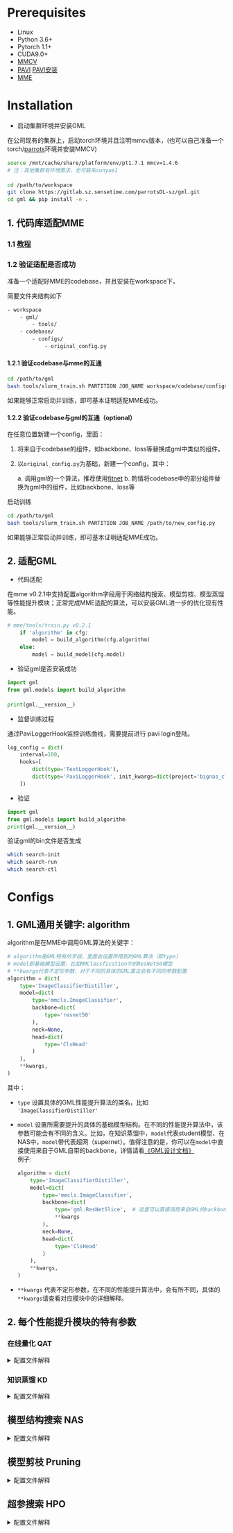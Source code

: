 # Prerequisites
- Linux
- Python 3.6+
- Pytorch 1.1+
- CUDA9.0+
- [MMCV](https://github.com/open-mmlab/mmcv)
- [PAVI](http://parrots.sensetime.com/doc/sensetime/zhayp4/my15s1) [PAVI安装](http://sdkdoc.parrots.sensetime.com/en/install.html)
- [MME](https://gitlab.sh.sensetime.com/openmmlab-enterprise/mme)


# Installation

- 启动集群环境并安装GML

在公司现有的集群上，启动torch环境并且注明mmcv版本，(也可以自己准备一个torch/[parrots](http://parrots.sensetime.com/doc/pavi/fg3xkc/kb8ygp)环境并安装MMCV)

```bash
source /mnt/cache/share/platform/env/pt1.7.1 mmcv=1.4.6
# 注：其他集群有环境需求，也可联系sunyue1

cd /path/to/workspace
git clone https://gitlab.sz.sensetime.com/parrotsDL-sz/gml.git
cd gml && pip install -e .
```

## 1. 代码库适配MME

### 1.1 [教程](https://openmmlab.feishu.cn/docs/doccnKfdwWEIf3RQYQUfesSfq2c#tuT9FL)

### 1.2 验证适配是否成功

准备一个适配好MME的codebase，并且安装在workspace下。

简要文件夹结构如下

```bash
- workspace
    - gml/
        - tools/
    - codebase/
        - configs/
            - original_config.py
```

#### 1.2.1 验证codebase与mme的互通

```bash
cd /path/to/gml
bash tools/slurm_train.sh PARTITION JOB_NAME workspace/codebase/configs/original_config.py
```

如果能够正常启动并训练，即可基本证明适配MME成功。

#### 1.2.2 验证codebase与gml的互通（optional）

在任意位置新建一个config，里面：

1. 将来自于codebase的组件，如backbone、loss等替换成gml中类似的组件。
2. 以`original_config.py`为基础，新建一个config，其中：

    a. 调用gml的一个算法，推荐使用[fitnet](../configs/kd/fitnet/README.md)
    b. 酌情将codebase中的部分组件替换为gml中的组件，比如backbone、loss等

启动训练

```bash
cd /path/to/gml
bash tools/slurm_train.sh PARTITION JOB_NAME /path/to/new_config.py
```

如果能够正常启动并训练，即可基本证明适配MME成功。

## 2. 适配GML

- 代码适配

在mme v0.2.1中支持配置algorithm字段用于网络结构搜索、模型剪枝、模型蒸馏等性能提升模块；正常完成MME适配的算法，可以安装GML进一步的优化现有性能。

```python
# mme/tools/train.py v0.2.1
    if 'algorithm' in cfg:
        model = build_algorithm(cfg.algorithm)
    else:
        model = build_model(cfg.model)
```

- 验证gml是否安装成功

```python
import gml
from gml.models import build_algorithm

print(gml.__version__)
```

- 监督训练过程

通过PaviLoggerHook监控训练曲线，需要提前进行 pavi login登陆。

```python
log_config = dict(
    interval=100,
    hooks=[
        dict(type='TextLoggerHook'),
        dict(type='PaviLoggerHook', init_kwargs=dict(project='bignas_cls'))
    ])
```

- 验证

```python
import gml
from gml.models import build_algorithm
print(gml.__version__)
```
验证gml的bin文件是否生成
```bash
which search-init
which search-run
which search-ctl
```

# Configs

## 1. GML通用关键字: algorithm
algorithm是在MME中调用GML算法的关键字：

```python
# algorithm是GML特有的字段，里面会设置所用到的GML算法（即type）
# model即基础模型设置，比如MMClassfication中的ResNet50模型
# **kwargs代表不定形参数，对于不同的具体的GML算法会有不同的参数配置
algorithm = dict(
    type='ImageClassifierDistiller',
    model=dict(
        type='mmcls.ImageClassifier',
        backbone=dict(
            type='resnet50'
        ),
        neck=None,
        head=dict(
            type='ClsHead'
        )
    ),
    **kwargs,
)
```

其中：

  - `type` 设置具体的GML性能提升算法的类名，比如 `'ImageClassifierDistiller'`

  - `model` 设置所需要提升的具体的基础模型结构。在不同的性能提升算法中，该参数可能会有不同的含义。比如，在知识蒸馏中，`model`代表student模型、在NAS中，`model`带代表超网（supernet）。值得注意的是，你可以在`model`中直接使用来自于GML自带的backbone，详情请看[《GML设计文档》](http://parrots.sensetime.com/doc/sensetime/shmln4/hrrkne)<br>
  例子:

    ```python
    algorithm = dict(
        type='ImageClassifierDistiller',
        model=dict(
            type='mmcls.ImageClassifier',
            backbone=dict(
                type='gml.ResNetSlice',  # 这里可以直接调用来自GML的backbone
                **kwargs
            ),
            neck=None,
            head=dict(
                type='ClsHead'
            )
        ),
        **kwargs,
    )
    ```

  - `**kwargs` 代表不定形参数，在不同的性能提升算法中，会有所不同，具体的`**kwargs`请查看对应模块中的详细解释。

## 2. 每个性能提升模块的特有参数

### 在线量化 QAT

<details>

<summary>配置文件解释</summary>

我们以[模型配置文件](../configs/qat/IAO/classification/iao_res18_cifar10_quantization_8xb16.py)举例：

1. `_base_`中为原始模型的训练config。因为在QAT量化的过程中，我们实际上是对其forward过程进行了装饰，所以我们仍然需要其原本的训练config
2. `algorithm`为GML关键字，其中：
    1. `model`即为原始模型的结构配置
    2. `quantizer`为量化器，在GML中，quantizer的类型与部署所用的backend相关，例中为`TorchDefaultQuantizer`，其支持qnn，fbgemm两种backend，具体每种`quantizer`所支持的backend请看其对应的docstring。在本字段中：
        1. `input_layer`是一个字符串，是模型输入层的名字。
        2. `output_layer`是一个字符串，是模型量化最后一层的名字。**注意：** 这里的量化最后一层，不为模型的最后一层，一般为模型推理快要结束的某一层，因为在QAT中，我们一般不会对输出层做量化处理
        3. `fuse_config`是一个字典，代表着需要融合的模型部分算子，其中：
            1. key为模型某一个模块的名字
            2. value为一个列表，里面为key模块中需要融合的子模块。
        4. `custom_qconfig`是一个字典，其将会在backend默认的qconfig基础上生成新的qconfig。**TODO**

</details>

### 知识蒸馏 KD

<details>

<summary>配置文件解释</summary>

我们以[模型配置文件](../configs/kd/factor_transfer/classification/ftloss_res18_cifar10_distillation_8xb16_teacher_res50_neck_mimic.py)举例：

1. `_base_` 中为student 模型原始的config。因为蒸馏时student模型本身没有任何改动，所以也不会改动student本身的任何config
2. `Algorithm`为GML关键字, 在示例中：
    1. `type`为所用的蒸馏算法，目前共有两个独立蒸馏算法，其中：
        1. `TeacherStudentDistillation`为`teacher student架构`蒸馏算法
        2. `ABTeacherStudentDistillation`即[Knowledge Transfer via Distillation of Activation Boundaries Formed by Hidden Neurons](https://arxiv.org/pdf/1811.03233.pdf)
    2. `distiller`为所用蒸馏器，其中：
        1. `InplaceDistiller` 为[Slimmable Networks](https://github.com/JiahuiYu/slimmable_networks)中所用到的蒸馏器
        2. `TeacherDistiller` 为`teacher student架构`通用蒸馏器, 能够覆盖mmcls、mmdet等常见模型蒸馏场景
    2. `use_meal` 为是否使用[MEALv2](https://arxiv.org/abs/2009.08453)的关键字
    3. `pretrained` 为蒸馏器的预训练模型地址，Default to None
    4. `distill_cfg` 为蒸馏器配置关键字。里面包含蒸馏的所有配置，对于多个teaher模型时，teacher为一个list，单个teacher时为dict，其中：
        1. `ckpt_path`为teacher的pretrain weight地址，可以为空，会有warning提示
        2. `model`为teacher模型的模型结构配置，里面的其他关键字与普通模型相同
        3. `distill_head_cfg`为蒸馏监督层的相关配置。`distill_head_cfg`为list，list中的每个dict：
            1. `student_module`为监督的student 层的名字
            2. `teacher_module`为监督的teacher 层的名字
            3. `head`为蒸馏head的配置，里面包含监督所用的loss和connector，其中：
                1. `type` 为 `'BaseDistillationHead'`
                2. `name` 为蒸馏head的名字
                3. `stu_connector`为监督的student feat层所需的转换，即`stu_connector`接收`student_module`并输出转换后的student feat
                4. `tea_connector`为监督的teacher feat层所需的转换，即`tea_connector`接收`teacher_module`并输出转换后的teacher feat
                5. `loss`为此监督所用的loss，所用的loss均在`gml/distiller/losses`下
            4. 若`stu_connector` 或 `tea_connector`中有`pretrain_criterion`关键字，则对应的connector将会在student正式训练之前进行pretrain，其中pretrain的流程可以在具体的connector的`forward_pretrain`中看到，如：[Paraphraser](../gml/models/connectors/factor_transfer_connector.py#L41)

</details>

## 模型结构搜索 NAS

<details>

<summary>配置文件解释</summary>

### `model` 字段

首先进入ResNet18目录。
确定要搜索的维度，并适当修改模型代码。
对于有的维度，已有代码就能很好的适配，不需要做额外的修改，比如`base_channels`; 对于有的维度，比如我们想搜每个stage的`planes`,就得对代码做适当的修改,以满足传入可搜索参数的需求：

```python
# gml/models/backbones/resnet_slice.py
@BACKBONES.register_module()
class ResNetSlice(nn.Module):

    def __init__(self,
                 depth,
                 search_space=dict(), # 搜索空间注入
                 num_stages=4,
                 strides=(1, 2, 2, 2),
                 dilations=(1, 1, 1, 1),
                 out_indices=(0, 1, 2, 3),
                 style='pytorch',
                 frozen_stages=-1,
                 bn_eval=True,
                 bn_frozen=False,
                 with_cp=False):
        super(ResNetSlice, self).__init__()
        # 对应搜索空间加载 经过 build_search_space_recur 解析之后会得到一个大的搜索空间，每个叶子节点就是对应维度的搜索空间。
        self.search_space = build_search_space_recur(search_space)
        self.stage_out_channel = self.search_space.get('stage_out_channel',
                                                       (64, 128, 256, 512))
```

GML提供一系列预选模型结构例如`MobileNetV3Slice`、`ResNetSlice`以及`ShuffleNetV2_OneShot`，可以通过配置文件的gml.XXX 进行导入，再针对具体的视觉任务配置相应的`neck`、`head`以及`loss`等。<br>
于此同时，我们在配置文件中也要定义对应`mutator`可搜索类型的搜索空间。确定要搜索的维度对应的搜索空间。

```python
model = dict(
    type='gml.ImageClassifierSearch',
    backbone=dict(
        # 可搜索的backbone 使用 "scope.type" 的语法，指定从 gml 中寻找需要的模块
        type='gml.MobileNetV3Slice',
        conv_cfg=dict(type='Conv2dSlice'),
        search_space=dict(
            MB_stage_blocks=[
                dict(type='Categorical', data=[1], default=1),  # first conv
                dict(type='Categorical', data=[1], default=1),  # last conv
            ],
            MB_kernel_size=[
                dict(type='Categorical', data=[3], default=3),  # first conv
                dict(type='Categorical', data=[1], default=1),  # last conv
            ],
            MB_expand_ratio=[
                dict(type='Categorical', data=[1], default=1),  # first conv
                dict(type='Categorical', data=[6], default=6),  # last conv
            ],
            MB_out_channels=[
                # lower下界、upper上界
                # dict(type='Int', lower=32, upper=97, step=8, default=64),
                dict(type='Categorical', data=[16, 24], default=16),  # first conv  # noqa: E501
                dict(type='Categorical', data=[1792, 1984], default=1984),  # last conv  # noqa: E501
            ])),
    head=dict(
        type='gml.LinearClsHeadV2',
        num_classes=1000,
        in_channels=1984,
        # inplace distill: max 的softlabel用于其他子网的监督
        distiller_mode='soft',
        loss=dict(
            type='mmcls.LabelSmoothLoss',
            loss_weight=1.0,
            label_smooth_val=0.1,
            num_classes=1000),
        soft_loss=dict(
            type='mmcls.CrossEntropyLoss',
            use_soft=True,
            loss_weight=1.0),
        topk=(1, 5),
    ),
    resize_process=dict(type='ResizeSlice', resolution=dict(
        type='Int', lower=192, upper=289, step=32, default=224)),
    # 将搜索空间的可搜索维度传递给connect_head
    connect_head=dict(in_channels='backbone.feat_dim')
    )
```

- model的type为 gml.ImageClassifierSearch，和任务相关

### `algorithm`字段
设置训练采样逻辑并开始训练超网络，首先针对目前的One-Shot Weight Sharing NAS算法，其中gml.BigNAS给予了非常便捷的控制逻辑复现，用户可以轻松地在`algorithm`中指定训练的逻辑以及对子网采样的控制。

```python
algorithm = dict(
    # nas相应的算法字段
    type='gml.BigNAS',
    model=model,
    # 采用的超网采样策略
    strategy='sandwish4',
    drop_ratio=0.2,
    drop_path_ratio=0.2,
    # 配置相应的mutator类，baseline即为 RandomMutator
    mutator=dict(type='gml.StateslessMutator')
)
```

  -  `mutator` 控制整个训练过程中subnets如何采样，其中`StateslessMutator`无序采样，
  -  `strategy` 会控制每一次迭代如何进行（`sandwish4`即为`max+random+random+min`）

### `DynamicDistEvalHook`字段

动态评估逻辑`DynamicDistEvalHook`，可以控制评估固定配置的网络结构，便于训练中查验子网精度。

```python
search_eval_cfg = dict(
    type='DynamicDistEvalHook',
    evaluator=dict(
        type='NaiveEvaluator', units='M', default_shape=(1, 3, 224, 224)),
    gpu_collect=True,
    bn_stats_calib_kwargs=dict(
        num_iters=-1,
        sync_params=True
    ))
```

  - 当默认情况，则会选取搜索空间的最大最小的配置进行评测
  - `bn_stats_calib_kwargs` 重新标定BN步骤

</details>

## 模型剪枝 Pruning

<details>

<summary>配置文件解释</summary>
在剪枝中，我们定义model和backbone时基本沿用mmcls中的设置而不需要过多额外的设置，主要需要定义algorithm，以剪枝算法DMCP为例，其config配置主要参数如下：

1. `_base_`中为student 模型原始的config。因为剪枝时目标网络模型本身没有任何改动，所以也不会改动这部分config
2. `model`为剪枝算法中的目标模型的模型结构配置，里面的其他关键字与普通模型相同。
3. `algorithm`为剪枝算法的关键字，里面包含剪枝的所有配置。`algorithm.type`为所用到的剪枝算法的名字。对于多个teaher模型时，`distillation.tea_cfg`为一个list，单个teacher时为dict，其中对于每个`distillation.tea_cfg`：
    1. `algorithm_cfg`为算法的配置参数，主要有 DMCP中，需要额外设置的结构参数的更新开始位置`arch_start_training`， 更新结构参数的频率`arch_train_freq`以及训练后的采样次数`arch_sample_num`
    2. `model`为模型
    3. `mutator`为DMCP剪枝中的变化器`mutator`的相关配置：
        1. `num_sample`为进行马尔可夫优化时的三明治训练次数，应该与arch_sample_type的长度相等
        2. `sample_width`为采样的比例，一般默认为None，在mutator中计算
        3. `arch_sample_type`为采样的模式，分为`['max', 'min', 'scheduled_random', 'non_uni_random', 'arch_random']`等五种，分别代表每次采样所使用的模式，模式可重复调用
        4. `arch_learning_rate`为结构参数的学习率
        5. `arch_weight_decay`为结构参数的权重衰减
        6. `input_shape`为计算FLOPs的时候的模拟输入特征的尺寸，和FLOPs直接相关
width为预设的采样的氛围，形如字典形式，例如{max:1, min:0.1, offset:0.1}

配置文件的树状结构如下：

<p>
    <div align="center">
        <img src="./imgs/pruning/pruning_config_tree.png" width="50%">
        <br>
        <span style='font-weight: bold'>图 1.</span> 配置文件字段结构
    </div>
</p>

</details>

## 超参搜索 HPO

<details>

<summary>配置文件解释</summary>

我们以在[超参优化demo](../README.md#hpo-demo-run..)中提到的[配置文件](../configs/gridsearch/search_config.yaml)举例：

1. `task`
    1. `template` 是一个必选参数，后面跟的是怎么跑单个任务（现在仅支持用slurm在对应的计算结点上跑）。其中`{}`内的参数即需要搜索的这些参数，具体的可以在下面的`search_args`中进行配置。
    2. `search_args` 是一个必选参数，用于为`template`中需要搜索的参数提供搜索空间，具体支持`Categorical`,`Real`,`Int`,`Nested`,`File`五种类型的搜索空间。然后解析引擎会根据每个arg的搜索空间做笛卡尔组合得到所有的搜索配置。
2. `searcher` 中定义搜索使用的策略，其中各个参数的作用如下。
    1. `type`为使用的搜索策略，支持`GridSearcher`, `BatchSearcher`, `RandomSearcher`，`SkoptSearcher`和`EvolutionSearcher`，默认为`GridSearcher`。当策略为`BatchSearcher`时，搜索参数只能为`Nested`,并且`Nested`中包含的参数只能为普通类型,如`int`,`str`等。
    2. `reward_attribute`为要最大化的scalar名字，默认为`acc`。
3. `scheduler`
    1. `type` 为使用的scheduler种类。
    2. `parallel_size` 为并行运行的子job数量。
    3. `stop_criterion` 指定了父任务的停止规则，可以定义如下参数：
        1. `max_tries`：最多运行的子job数
        2. `time_limits`：最长总训练时间
        3. `max_reward`：最优奖励值，达到该值后停止训练
        4. `time_limits_per_job`：单个子任务最长训练时间
    4. `assessor`中定义超参数搜索提前停止策略，该项设置不是必须的，但使用后可以提前终止掉表现较差的训练任务，节省训练时间，其中各个参数的作用如下。
        1. `type`: 使用的提前停止策略，支持`CurveFittingAssessor`, `MedianStopAssessor`。当策略为`CurveFittingAssessor`时，只能用于极大化优化场景（optimize_mode: 'maximize') ，如Accuracy
        2. `optimize_mode`: 优化目标类型，极大化或极小化，['maximize', 'minimize']
        3. `start_step`: 启动提前停止评估的步数（每上传一次训练指标为一步，如每轮Epoch结束后上传一次，则一个Epoch为一步）
        4. `epoch_num`: 仅对`CurveFittingAssessor`生效，该参数设置为总训练步数
4. `pavi`
    1. `compare` 提供了name和id两种模式，name模式下会在pavi中新建一个compare，id模式会在已有的compare中添加job。 在子任务使用了pavi的情况下，其创建的Training将自动被加入compare之中，对应的compare的地址会在标准输出中打印出来，也可以通过`search-ctl show -t <task_name>`的方式去获取。 另外，需要在训练代码中添加pavi对应的代码。
    2. `scalars`指定了获取的字段种类，同时，前面指定的`reward_attribute`会被自动加入进来。
5. `use_spe` 指定了是否使用spe.automl。
6. `generate_log` 指定了是否生成子任务对应的log。比如，nas_pretrain的eval阶段会产生很多进度条输出，而且其本身也会在work_dir下生成一个log，所以此时可以设置`generate_log`为`False`。

</details>
